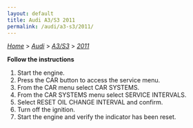 ```yaml
---
layout: default
title: Audi A3/S3 2011
permalink: /audi/a3-s3/2011/
---
```

[*Home*](/) > [*Audi*](/audi/) > [*A3/S3*](/audi/a3-s3/) > [*2011*](/audi/a3-s3/2011/)

**Follow the instructions**

1. Start the engine.
2. Press the CAR button to access the service menu.
3. From the CAR menu select CAR SYSTEMS.
4. From the CAR SYSTEMS menu select SERVICE INTERVALS.
5. Select RESET OIL CHANGE INTERVAL and confirm.
6. Turn off the ignition.
7. Start the engine and verify the indicator has been reset.